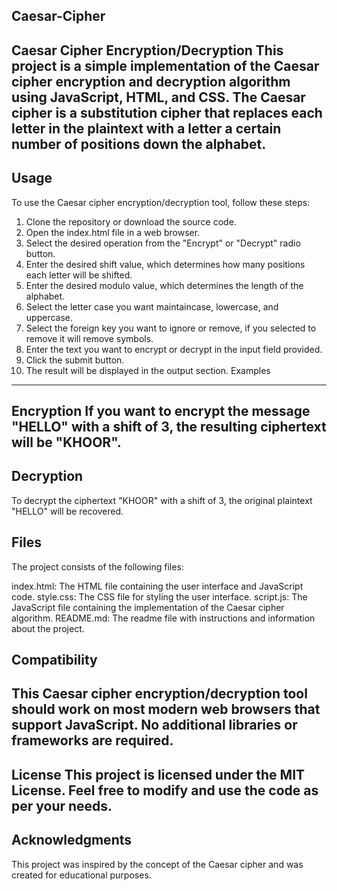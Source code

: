 Caesar-Cipher
----------------------------------------------------------------------------------------------------------------------------------------------------------------------------------------------------------------
Caesar Cipher Encryption/Decryption This project is a simple implementation of the Caesar cipher encryption and decryption algorithm using JavaScript, HTML, and CSS. The Caesar cipher is a substitution cipher that replaces each letter in the plaintext with a letter a certain number of positions down the alphabet.
----------------------------------------------------------------------------------------------------------------------------------------------------------------------------------------------------------------
Usage
----------------------------------------------------------------------------------------------------------------------------------------------------------------------------------------------------------------
To use the Caesar cipher encryption/decryption tool, follow these steps:

1. Clone the repository or download the source code.
2. Open the index.html file in a web browser.
3. Select the desired operation from the "Encrypt" or "Decrypt" radio button.
4. Enter the desired shift value, which determines how many positions each letter will be shifted.
5. Enter the desired modulo value, which determines the length of the alphabet.
6. Select the letter case you want maintaincase, lowercase, and uppercase.
7. Select the foreign key you want to ignore or remove, if you selected to remove it will remove symbols.
8. Enter the text you want to encrypt or decrypt in the input field provided.
9. Click the submit button.
10. The result will be displayed in the output section.
Examples
----------------------------------------------------------------------------------------------------------------------------
Encryption If you want to encrypt the message "HELLO" with a shift of 3, the resulting ciphertext will be "KHOOR".
----------------------------------------------------------------------------------------------------------------------------
Decryption
-----------------------------------------------------------------------------------------------------------------------------
To decrypt the ciphertext "KHOOR" with a shift of 3, the original plaintext "HELLO" will be recovered.

Files
-----------------------------------------------------------------------------------------------------------------------------
The project consists of the following files:

index.html: The HTML file containing the user interface and JavaScript code.
style.css: The CSS file for styling the user interface.
script.js: The JavaScript file containing the implementation of the Caesar cipher algorithm.
README.md: The readme file with instructions and information about the project.

Compatibility
-----------------------------------------------------------------------------------------------------------------------------------------------
This Caesar cipher encryption/decryption tool should work on most modern web browsers that support JavaScript. No additional libraries or frameworks are required.
---------------------------------------------------------------------------------------------------------------------------------------------------------

License
This project is licensed under the MIT License. Feel free to modify and use the code as per your needs.
------------------------------------------------------------------------------------------------------------------------------------------------------------

Acknowledgments
--------------------------------------------------------------------------------------------------------------------------------------------------------------
This project was inspired by the concept of the Caesar cipher and was created for educational purposes.
